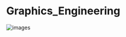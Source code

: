 # Graphics_Engineering
![images](https://github.com/EngPeterAtef/Chicken_Invaders/assets/75852529/6802ffc5-fb11-49c5-966f-c1047f78b7bd)
